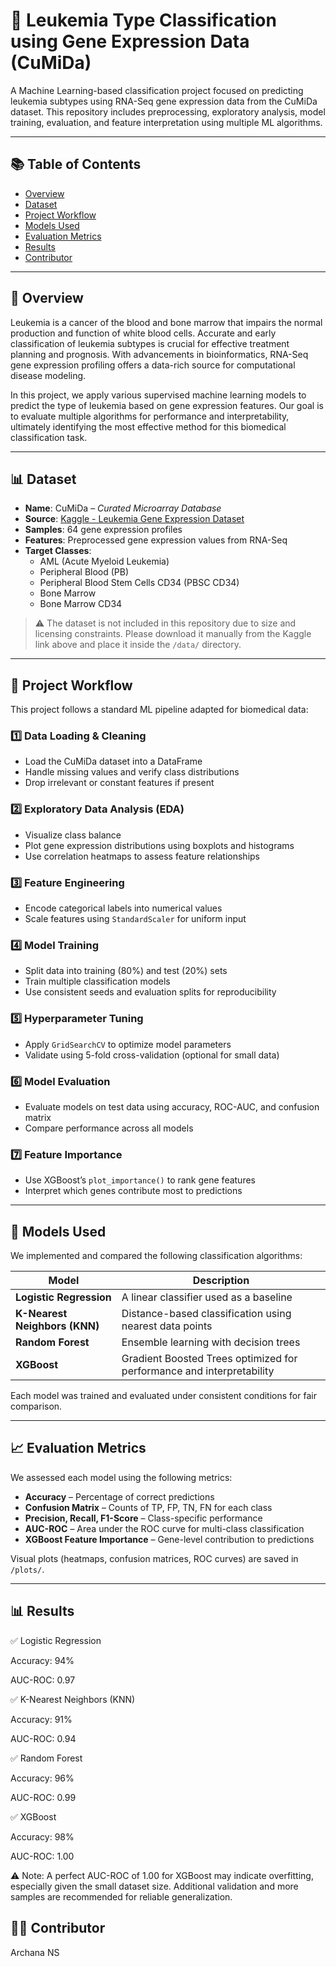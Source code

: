 # 🧬 Leukemia Type Classification using Gene Expression Data (CuMiDa)

A Machine Learning-based classification project focused on predicting leukemia subtypes using RNA-Seq gene expression data from the CuMiDa dataset. This repository includes preprocessing, exploratory analysis, model training, evaluation, and feature interpretation using multiple ML algorithms.

---

## 📚 Table of Contents

- [Overview](#-overview)
- [Dataset](#-dataset)
- [Project Workflow](#-project-workflow)
- [Models Used](#-models-used)
- [Evaluation Metrics](#-evaluation-metrics)
- [Results](#-results)
- [Contributor](#-contributor)
  
---

## 🧠 Overview

Leukemia is a cancer of the blood and bone marrow that impairs the normal production and function of white blood cells. Accurate and early classification of leukemia subtypes is crucial for effective treatment planning and prognosis. With advancements in bioinformatics, RNA-Seq gene expression profiling offers a data-rich source for computational disease modeling.

In this project, we apply various supervised machine learning models to predict the type of leukemia based on gene expression features. Our goal is to evaluate multiple algorithms for performance and interpretability, ultimately identifying the most effective method for this biomedical classification task.

---

## 📊 Dataset

- **Name**: CuMiDa – _Curated Microarray Database_
- **Source**: [Kaggle - Leukemia Gene Expression Dataset](https://www.kaggle.com/datasets/brunogrisci/leukemia-gene-expression-cumida)
- **Samples**: 64 gene expression profiles
- **Features**: Preprocessed gene expression values from RNA-Seq
- **Target Classes**:
  - AML (Acute Myeloid Leukemia)
  - Peripheral Blood (PB)
  - Peripheral Blood Stem Cells CD34 (PBSC CD34)
  - Bone Marrow
  - Bone Marrow CD34

> ⚠️ The dataset is not included in this repository due to size and licensing constraints. Please download it manually from the Kaggle link above and place it inside the `/data/` directory.

---

## 🔁 Project Workflow

This project follows a standard ML pipeline adapted for biomedical data:

### 1️⃣ Data Loading & Cleaning
- Load the CuMiDa dataset into a DataFrame
- Handle missing values and verify class distributions
- Drop irrelevant or constant features if present

### 2️⃣ Exploratory Data Analysis (EDA)
- Visualize class balance
- Plot gene expression distributions using boxplots and histograms
- Use correlation heatmaps to assess feature relationships

### 3️⃣ Feature Engineering
- Encode categorical labels into numerical values
- Scale features using `StandardScaler` for uniform input

### 4️⃣ Model Training
- Split data into training (80%) and test (20%) sets
- Train multiple classification models
- Use consistent seeds and evaluation splits for reproducibility

### 5️⃣ Hyperparameter Tuning
- Apply `GridSearchCV` to optimize model parameters
- Validate using 5-fold cross-validation (optional for small data)

### 6️⃣ Model Evaluation
- Evaluate models on test data using accuracy, ROC-AUC, and confusion matrix
- Compare performance across all models

### 7️⃣ Feature Importance
- Use XGBoost’s `plot_importance()` to rank gene features
- Interpret which genes contribute most to predictions

---

## 🤖 Models Used

We implemented and compared the following classification algorithms:

| Model                 | Description |
|----------------------|-------------|
| **Logistic Regression** | A linear classifier used as a baseline |
| **K-Nearest Neighbors (KNN)** | Distance-based classification using nearest data points |
| **Random Forest** | Ensemble learning with decision trees |
| **XGBoost** | Gradient Boosted Trees optimized for performance and interpretability |

Each model was trained and evaluated under consistent conditions for fair comparison.

---

## 📈 Evaluation Metrics

We assessed each model using the following metrics:

- **Accuracy** – Percentage of correct predictions
- **Confusion Matrix** – Counts of TP, FP, TN, FN for each class
- **Precision, Recall, F1-Score** – Class-specific performance
- **AUC-ROC** – Area under the ROC curve for multi-class classification
- **XGBoost Feature Importance** – Gene-level contribution to predictions

Visual plots (heatmaps, confusion matrices, ROC curves) are saved in `/plots/`.

---

## 📊 Results
✅ Logistic Regression

Accuracy: 94%

AUC-ROC: 0.97

✅ K-Nearest Neighbors (KNN)

Accuracy: 91%

AUC-ROC: 0.94

✅ Random Forest

Accuracy: 96%

AUC-ROC: 0.99

✅ XGBoost

Accuracy: 98%

AUC-ROC: 1.00

⚠️ Note: A perfect AUC-ROC of 1.00 for XGBoost may indicate overfitting, especially given the small dataset size. Additional validation and more samples are recommended for reliable generalization.

## 👨‍🔬 Contributor
Archana NS 
